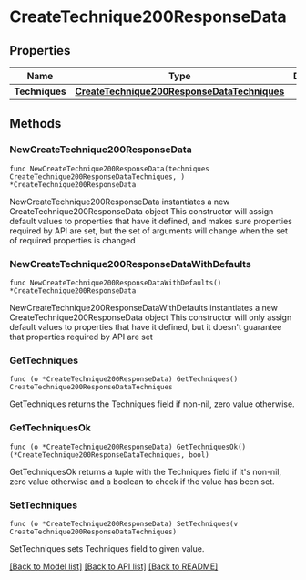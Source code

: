 # CreateTechnique200ResponseData

## Properties

Name | Type | Description | Notes
------------ | ------------- | ------------- | -------------
**Techniques** | [**CreateTechnique200ResponseDataTechniques**](CreateTechnique200ResponseDataTechniques.md) |  | 

## Methods

### NewCreateTechnique200ResponseData

`func NewCreateTechnique200ResponseData(techniques CreateTechnique200ResponseDataTechniques, ) *CreateTechnique200ResponseData`

NewCreateTechnique200ResponseData instantiates a new CreateTechnique200ResponseData object
This constructor will assign default values to properties that have it defined,
and makes sure properties required by API are set, but the set of arguments
will change when the set of required properties is changed

### NewCreateTechnique200ResponseDataWithDefaults

`func NewCreateTechnique200ResponseDataWithDefaults() *CreateTechnique200ResponseData`

NewCreateTechnique200ResponseDataWithDefaults instantiates a new CreateTechnique200ResponseData object
This constructor will only assign default values to properties that have it defined,
but it doesn't guarantee that properties required by API are set

### GetTechniques

`func (o *CreateTechnique200ResponseData) GetTechniques() CreateTechnique200ResponseDataTechniques`

GetTechniques returns the Techniques field if non-nil, zero value otherwise.

### GetTechniquesOk

`func (o *CreateTechnique200ResponseData) GetTechniquesOk() (*CreateTechnique200ResponseDataTechniques, bool)`

GetTechniquesOk returns a tuple with the Techniques field if it's non-nil, zero value otherwise
and a boolean to check if the value has been set.

### SetTechniques

`func (o *CreateTechnique200ResponseData) SetTechniques(v CreateTechnique200ResponseDataTechniques)`

SetTechniques sets Techniques field to given value.



[[Back to Model list]](../README.md#documentation-for-models) [[Back to API list]](../README.md#documentation-for-api-endpoints) [[Back to README]](../README.md)


